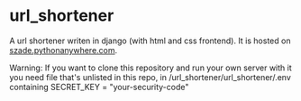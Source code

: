 # url_shortener
A url shortener writen in django (with html and css frontend).
It is hosted on [szade.pythonanywhere.com](https://szade.pythonanywhere.com/).

Warning: If you want to clone this repository and run your own server with it you need file that's unlisted in this repo, in /url_shortener/url_shortener/.env containing SECRET_KEY = "your-security-code"
